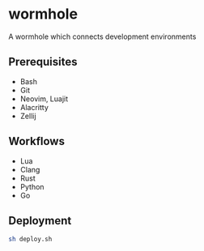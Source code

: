 # wormhole
A wormhole which connects development environments

## Prerequisites
- Bash
- Git
- Neovim, Luajit
- Alacritty
- Zellij

## Workflows
- Lua
- Clang
- Rust
- Python
- Go

## Deployment
```sh
sh deploy.sh
```

